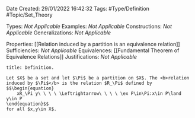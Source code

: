 <div class="topSpace"></div>

Date Created: 29/01/2022 16:42:32
Tags: #Type/Definition #Topic/Set_Theory

Types: <i>Not Applicable</i>
Examples: <i>Not Applicable</i>
Constructions: <i>Not Applicable</i>
Generalizations: <i>Not Applicable</i>

Properties: [[Relation induced by a partition is an equivalence relation]]
Sufficiencies: <i>Not Applicable</i>
Equivalences: [[Fundamental Theorem of Equivalence Relations]]
Justifications: <i>Not Applicable</i>

``` ad-Definition
title: Definition.

Let $X$ be a set and let $\Pi$ be a partition on $X$. The <b>relation induced by $\Pi$</b> is the relation $R_\Pi$ defined by
$$\begin{equation}
    xR_\Pi y\ \ \ \ \Leftrightarrow\ \ \ \ \ex P\in\Pi:x\in P\land y\in P
\end{equation}$$
for all $x,y\in X$.

```
